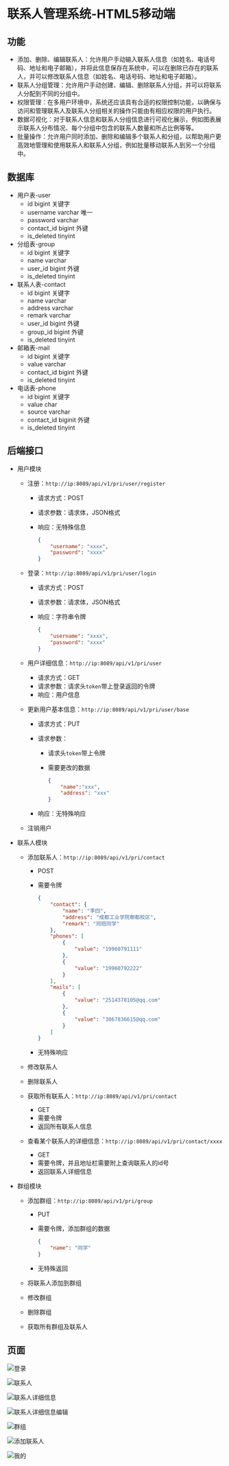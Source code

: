 # 联系人管理系统-HTML5移动端

 

## 功能

- 添加、删除、编辑联系人：允许用户手动输入联系人信息（如姓名、电话号码、地址和电子邮箱），并将此信息保存在系统中，可以在删除已存在的联系人，并可以修改联系人信息（如姓名、电话号码、地址和电子邮箱）。
- 联系人分组管理：允许用户手动创建、编辑、删除联系人分组，并可以将联系人分配到不同的分组中。
- 权限管理：在多用户环境中，系统还应该具有合适的权限控制功能，以确保与访问和管理联系人及联系人分组相关的操作只能由有相应权限的用户执行。
- 数据可视化：对于联系人信息和联系人分组信息进行可视化展示，例如图表展示联系人分布情况、每个分组中包含的联系人数量和所占比例等等。
- 批量操作：允许用户同时添加、删除和编辑多个联系人和分组，以帮助用户更高效地管理和使用联系人和联系人分组，例如批量移动联系人到另一个分组中。

## 数据库

- 用户表-user
  - id bigint 关键字
  - username varchar 唯一
  - password varchar
  - contact_id bigint 外键
  - is_deleted tinyint
- 分组表-group
  - id bigint 关键字
  - name varchar
  - user_id bigint 外键
  - is_deleted tinyint
- 联系人表-contact
  - id bigint 关键字
  - name varchar
  - address varchar
  - remark varchar
  - user_id bigint 外键
  - group_id bigint 外键
  - is_deleted tinyint
- 邮箱表-mail
  - id bigint 关键字
  - value varchar
  - contact_id bigint 外键
  - is_deleted tinyint
- 电话表-phone
  - id bigint 关键字
  - value char
  - source varchar
  - contact_id biginit 外键
  - is_deleted tinyint

## 后端接口

- 用户模块

  - 注册：`http://ip:8089/api/v1/pri/user/register`

    - 请求方式：POST

    - 请求参数：请求体，JSON格式

    - 响应：无特殊信息

      ```json
      {
          "username": "xxxx",
          "password": "xxxx"
      }
      ```

      

  - 登录：`http://ip:8089/api/v1/pri/user/login`

    - 请求方式：POST

    - 请求参数：请求体，JSON格式

    - 响应：字符串令牌

      ```json
      {
          "username": "xxxx",
          "password": "xxxx"
      }
      ```

      

  - 用户详细信息：`http://ip:8089/api/v1/pri/user`

    - 请求方式：GET
    - 请求参数：请求头`token`带上登录返回的令牌
    - 响应：用户信息
    
  - 更新用户基本信息：`http://ip:8089/api/v1/pri/user/base`
  
    - 请求方式：PUT
  
    - 请求参数：
  
      - 请求头`token`带上令牌
  
      - 需要更改的数据
  
        ```json
        {
            "name":"xxx",
            "address": "xxx"
        }
        ```
  
        
  
    - 响应：无特殊响应
  
  - 注销用户
  
- 联系人模块

  - 添加联系人：`http://ip:8089/api/v1/pri/contact`

    - POST

    - 需要令牌

      ```json
      {
          "contact": {
              "name": "李四",
              "address": "成都工业学院郫都校区",
              "remark": "同班同学"
          },
          "phones": [
              {
                  "value": "19960791111"
              },
              {
                  "value": "19960792222"
              }
          ],
          "mails": [
              {
                  "value": "2514378105@qq.com"
              },
              {
                  "value": "3067836615@qq.com"
              }
          ]
      }
      ```

      

    - 无特殊响应

  - 修改联系人

  - 删除联系人

  - 获取所有联系人：`http://ip:8089/api/v1/pri/contact`

    - GET
    - 需要令牌
    - 返回所有联系人信息

  - 查看某个联系人的详细信息：`http://ip:8089/api/v1/pri/contact/xxxx`

    - GET
    - 需要令牌，并且地址栏需要附上查询联系人的id号
    - 返回联系人详细信息

- 群组模块

  - 添加群组：`http://ip:8089/api/v1/pri/group`

    - PUT

    - 需要令牌，添加群组的数据

      ```json
      {
          "name": "同学"
      }
      ```

      

    - 无特殊返回

  - 将联系人添加到群组

  - 修改群组

  - 删除群组

  - 获取所有群组及联系人


## 页面

![登录](.\view\登录.png)

![联系人](./view/联系人.png)

![联系人详细信息](./view/联系人详细信息.png)

![联系人详细信息编辑](./view/联系人详细信息编辑.png)

![群组](./view/群组.png)

![添加联系人](./view/添加联系人.png)

![我的](./view/我的.png)